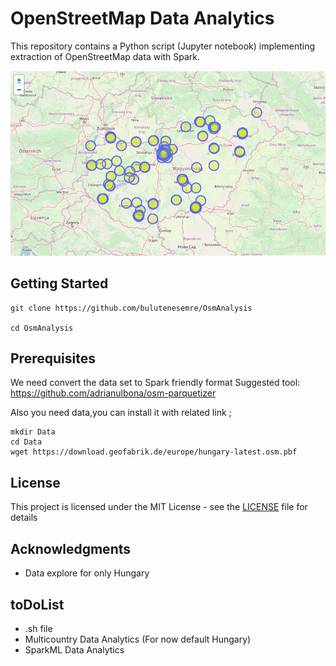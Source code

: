 # OpenStreetMap Data Analytics

This repository contains a Python script (Jupyter notebook) implementing extraction of OpenStreetMap data with Spark.

![Alt text](images/taxilocation.png)
## Getting Started

```
git clone https://github.com/bulutenesemre/OsmAnalysis

cd OsmAnalysis
```
## Prerequisites
We need convert the data set to Spark friendly format
Suggested tool: https://github.com/adrianulbona/osm-parquetizer

Also you need data,you can install it with related link ;

```
mkdir Data
cd Data
wget https://download.geofabrik.de/europe/hungary-latest.osm.pbf
```


## License

This project is licensed under the MIT License - see the [LICENSE](LICENSE) file for details

## Acknowledgments

* Data explore for only Hungary

## toDoList
- .sh file 
- Multicountry Data Analytics (For now default Hungary)
- SparkML Data Analytics